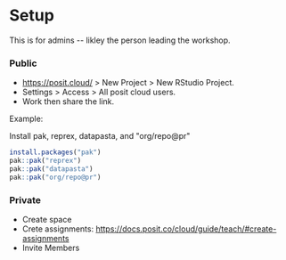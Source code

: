 # Setup

This is for admins -- likley the person leading the workshop.

### Public

* https://posit.cloud/ > New Project > New RStudio Project.
* Settings > Access > All posit cloud users.
* Work then share the link.

Example:
  
Install pak, reprex, datapasta, and "org/repo@pr"

```r
install.packages("pak")
pak::pak("reprex")
pak::pak("datapasta")
pak::pak("org/repo@pr")
```

### Private

* Create space
* Crete assignments: https://docs.posit.co/cloud/guide/teach/#create-assignments
* Invite Members

